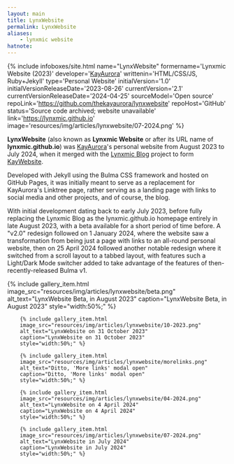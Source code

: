 ```yaml
---
layout: main
title: LynxWebsite
permalink: LynxWebsite
aliases:
    - lynxmic website
hatnote:
---
```

{% include infoboxes/site.html
name="LynxWebsite"
formername='Lynxmic Website (2023)'
developer='<a href="KayAurora">KayAurora</a>'
writtenin='HTML/CSS/JS, Ruby+Jekyll'
type='Personal Website'
initialVersion='1.0'
initialVersionReleaseDate='2023-08-26'
currentVersion='2.1'
currentVersionReleaseDate='2024-04-25'
sourceModel='Open source'
repoLink='https://github.com/thekayaurora/lynxwebsite'
repoHost='GitHub'
status='Source code archived; website unavailable'
link='https://lynxmic.github.io'
image='resources/img/articles/lynxwebsite/07-2024.png'
%}

**LynxWebsite** (also known as **Lynxmic Website** or after its URL name of **lynxmic.github.io**) was [KayAurora](KayAurora)'s personal website from August 2023 to July 2024, when it merged with the [Lynxmic Blog](Lynxmic_Blog) project to form [KayWebsite](KayWebsite).

Developed with Jekyll using the Bulma CSS framework and hosted on GitHub Pages, it was initially meant to serve as a replacement for KayAurora's Linktree page, rather serving as a landing page with links to social media and other projects, and of course, the blog.

With initial development dating back to early July 2023, before fully replacing the Lynxmic Blog as the lynxmic.github.io homepage entirely in late August 2023, with a beta available for a short period of time before.
A "v2.0" redesign followed on 1 January 2024, where the website saw a transformation from being just a page with links to an all-round personal website, then on 25 April 2024 followed another notable redesign where it switched from a scroll layout to a tabbed layout, with features such a Light/Dark Mode switcher added to take advantage of the features of then-recently-released Bulma v1.

<div class="wiki-gallery">
       {% include gallery_item.html 
        image_src="resources/img/articles/lynxwebsite/beta.png" 
        alt_text="LynxWebsite Beta, in August 2023" 
        caption="LynxWebsite Beta, in August 2023"
        style="width:50%;" %}

        {% include gallery_item.html 
        image_src="resources/img/articles/lynxwebsite/10-2023.png" 
        alt_text="LynxWebsite on 31 October 2023" 
        caption="LynxWebsite on 31 October 2023"
        style="width:50%;" %}

        {% include gallery_item.html 
        image_src="resources/img/articles/lynxwebsite/morelinks.png" 
        alt_text="Ditto, 'More links' modal open" 
        caption="Ditto, 'More links' modal open"
        style="width:50%;" %}

        {% include gallery_item.html 
        image_src="resources/img/articles/lynxwebsite/04-2024.png" 
        alt_text="LynxWebsite on 4 April 2024" 
        caption="LynxWebsite on 4 April 2024"
        style="width:50%;" %}

        {% include gallery_item.html 
        image_src="resources/img/articles/lynxwebsite/07-2024.png" 
        alt_text="LynxWebsite in July 2024" 
        caption="LynxWebsite in July 2024"
        style="width:50%;" %}
</div>
